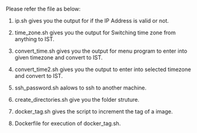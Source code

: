 Please refer the file as below:

1. ip.sh gives you the output for if the IP Address is valid or not.

2. time_zone.sh gives you the output for Switching time zone from anything to IST.

3. convert_time.sh gives you the output for menu program to enter into given timezone and convert to IST.

4. convert_time2.sh gives you the output to enter into selected timezone and convert to IST.

5. ssh_password.sh aalows to ssh to another machine.

6. create_directories.sh give you the folder struture.

7. docker_tag.sh gives the script to increment the tag of a image.

8. Dockerfile for execution of docker_tag.sh.
